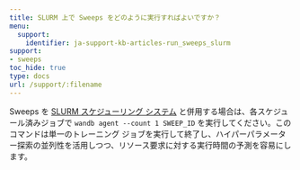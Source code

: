 ```yaml
---
title: SLURM 上で Sweeps をどのように実行すればよいですか？
menu:
  support:
    identifier: ja-support-kb-articles-run_sweeps_slurm
support:
- sweeps
toc_hide: true
type: docs
url: /support/:filename
---
```


Sweeps を [SLURM スケジューリング システム](https://slurm.schedmd.com/documentation.html) と併用する場合は、各スケジュール済みジョブで `wandb agent --count 1 SWEEP_ID` を実行してください。このコマンドは単一のトレーニング ジョブを実行して終了し、ハイパーパラメーター探索の並列性を活用しつつ、リソース要求に対する実行時間の予測を容易にします。